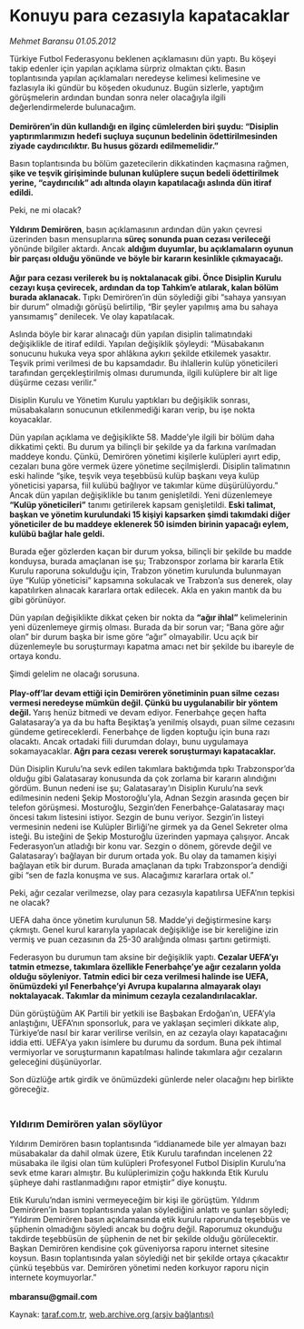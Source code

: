 # Konuyu para cezasıyla kapatacaklar

*Mehmet Baransu 01.05.2012*

<div class="yazi"><p>Türkiye Futbol Federasyonu beklenen açıklamasını dün yaptı. Bu köşeyi takip edenler için yapılan açıklama sürpriz olmaktan çıktı. Basın toplantısında yapılan açıklamaları neredeyse kelimesi kelimesine ve fazlasıyla iki gündür bu köşeden okudunuz. Bugün sizlerle, yaptığım görüşmelerin ardından bundan sonra neler olacağıyla ilgili değerlendirmelerde bulunacağım.<br/><br/><strong>Demirören’in dün kullandığı en ilginç cümlelerden biri şuydu: “Disiplin yaptırımlarımızın hedefi suçluya suçunun bedelinin ödettirilmesinden ziyade caydırıcılıktır. Bu husus gözardı edilmemelidir.”</strong></p>
<p>Basın toplantısında bu bölüm gazetecilerin dikkatinden kaçmasına rağmen, <strong>şike ve teşvik girişiminde bulunan kulüplere suçun bedeli ödettirilmek yerine, “caydırıcılık” adı altında olayın kapatılacağı aslında dün itiraf edildi.</strong></p>
<p>Peki, ne mi olacak?<br/><br/><strong>Yıldırım Demirören</strong>, basın açıklamasının ardından dün yakın çevresi üzerinden basın mensuplarına <strong>süreç sonunda puan cezası verileceği</strong> yönünde bilgiler aktardı. Ancak <strong>aldığım duyumlar, bu açıklamaların oyunun bir parçası olduğu yönünde ve böyle bir kararın kesinlikle çıkmayacağı.<br/><br/></strong><strong>Ağır para cezası verilerek bu iş noktalanacak gibi. Önce Disiplin Kurulu cezayı kuşa çevirecek, ardından da top Tahkim’e atılarak, kalan bölüm burada aklanacak. </strong>Tıpkı Demirören’in dün söylediği gibi “sahaya yansıyan bir durum” olmadığı görüşü belirtilip, “Bir şeyler yapılmış ama bu sahaya yansımamış” denilecek. Ve olay kapatılacak.</p>
<p>Aslında böyle bir karar alınacağı dün yapılan disiplin talimatındaki değişiklikle de itiraf edildi. Yapılan değişiklik şöyleydi: “Müsabakanın sonucunu hukuka veya spor ahlâkına aykırı şekilde etkilemek yasaktır. Teşvik primi verilmesi de bu kapsamdadır. Bu ihlallerin kulüp yöneticileri tarafından gerçekleştirilmiş olması durumunda, ilgili kulüplere bir alt lige düşürme cezası verilir.”</p>
<p>Disiplin Kurulu ve Yönetim Kurulu yaptıkları bu değişiklik sonrası, müsabakaların sonucunun etkilenmediği kararı verip, bu işe nokta koyacaklar.</p>
<p>Dün yapılan açıklama ve değişiklikte 58. Madde’yle ilgili bir bölüm daha dikkatimi çekti. Bu durum ya bilinçli bir şekilde ya da farkına varılmadan maddeye kondu. Çünkü, Demirören yönetimi kişilerle kulüpleri ayırt edip, cezaları buna göre vermek üzere yönetime seçilmişlerdi. Disiplin talimatının eski halinde “şike, teşvik veya teşebbüsü kulüp başkanı veya kulüp yöneticisi yaparsa, fiil kulübü bağlıyor ve takımlar küme düşürülüyordu.” Ancak dün yapılan değişiklikle bu tanım genişletildi. Yeni düzenlemeye<strong> “Kulüp yöneticileri”</strong> tanımı getirilerek kapsam genişletildi. <strong>Eski talimat, başkan ve yönetim kurulundaki 15 kişiyi kapsarken şimdi takımdaki diğer yöneticiler de bu maddeye eklenerek 50 isimden birinin yapacağı eylem, kulübü bağlar hale geldi.</strong></p>
<p>Burada eğer gözlerden kaçan bir durum yoksa, bilinçli bir şekilde bu madde konduysa, burada amaçlanan ise şu; Trabzonspor zorlama bir kararla Etik Kurulu raporuna sokulduğu için, Trabzon yönetim kurulunda bulunmayan üye “Kulüp yöneticisi” kapsamına sokulacak ve Trabzon’a sus denerek, olay kapatılırken alınacak kararlara ortak edilecek. Akla en yakın mantık da bu gibi görünüyor.</p>
<p>Dün yapılan değişiklikte dikkat çeken bir nokta da <strong>“ağır ihlal”</strong> kelimelerinin yeni düzenlemeye girmiş olması. Burada da bir sorun var; “Bana göre ağır olan” bir durum başka bir isme göre “ağır” olmayabilir. Ucu açık bir düzenlemeyle bu soruşturmayı kapatma amacı net bir şekilde bu ibareyle de ortaya kondu.</p>
<p>Şimdi gelelim ne olacağı sorusuna.<br/><br/><strong>Play-off’lar devam ettiği için Demirören yönetiminin puan silme cezası vermesi neredeyse mümkün değil. Çünkü bu uygulanabilir bir yöntem değil. </strong>Yarış henüz bitmedi ve devam ediyor. Fenerbahçe geçen hafta Galatasaray’a ya da bu hafta Beşiktaş’a yenilmiş olsaydı, puan silme cezasını gündeme getireceklerdi. Fenerbahçe de ligden koptuğu için buna razı olacaktı. Ancak ortadaki fiili durumdan dolayı, bunu uygulamaya sokamayacaklar.<strong> Ağrı para cezası vererek soruşturmayı kapatacaklar.</strong></p>
<p>Dün Disiplin Kurulu’na sevk edilen takımlara baktığımda tıpkı Trabzonspor’da olduğu gibi Galatasaray konusunda da çok zorlama bir kararın alındığını gördüm. Bunun nedeni ise şu; Galatasaray’ın Disiplin Kurulu’na sevk edilmesinin nedeni Şekip Mostoroğlu’yla, Adnan Sezgin arasında geçen bir telefon görüşmesi. Mosturoğlu, Sezgin’den Fenerbahçe-Galatasaray maçı öncesi takım listesini istiyor. Sezgin de bunu veriyor. Sezgin’in listeyi vermesinin nedeni ise Kulüpler Birliği’ne girmek ya da Genel Sekreter olma isteği. Bu isteğini de Şekip Mosturoğlu üzerinden yapmaya çalışıyor. Ancak Federasyon’un atladığı bir konu var. Sezgin o dönem, görevde değil ve Galatasaray’ı bağlayan bir durum ortada yok. Bu olay da tamamen kişiyi bağlayan etik bir durum. Burada amaçlanan da tıpkı Trabzonspor’a dendiği gibi “sen de fazla konuşma ve sus. Alacağımız kararlara ortak ol.”</p>
<p>Peki, ağır cezalar verilmezse, olay para cezasıyla kapatılırsa UEFA’nın tepkisi ne olacak?</p>
<p>UEFA daha önce yönetim kurulunun 58. Madde’yi değiştirmesine karşı çıkmıştı. Genel kurul kararıyla yapılacak değişikliğe ise bir kereliğine izin vermiş ve puan cezasının da 25-30 aralığında olması şartını getirmişti.</p>
<p>Federasyon bu durumun tam aksine bir değişiklik yaptı.<strong> Cezalar UEFA’yı tatmin etmezse, takımlara özellikle Fenerbahçe’ye ağır cezaların yolda olduğu söyleniyor. Tatmin edici bir ceza verilmesi halinde ise UEFA, önümüzdeki yıl Fenerbahçe’yi Avrupa kupalarına almayarak olayı noktalayacak. Takımlar da minimum cezayla cezalandırılacaklar.</strong></p>
<p>Dün görüştüğüm AK Partili bir yetkili ise Başbakan Erdoğan’ın, UEFA’yla anlaştığını, UEFA’nın sponsorluk, para ve yaklaşan seçimleri dikkate alıp, Türkiye’de nasıl bir karar verilirse verilsin, en az cezayla olayı kapatacağını iddia etti. UEFA’ya yakın isimlere bu durumu da sordum. Buna pek ihtimal vermiyorlar ve soruşturmanın kapatılması halinde takımlara ağır cezaların geleceğini düşünüyorlar.</p>
<p>Son düzlüğe artık girdik ve önümüzdeki günlerde neler olacağını hep birlikte göreceğiz.<br/></p>
<h3><br/>Yıldırım Demirören yalan söylüyor</h3>
<p>Yıldırım Demirören basın toplantısında “iddianamede bile yer almayan bazı müsabakalar da dahil olmak üzere, Etik Kurulu tarafından incelenen 22 müsabaka ile ilgisi olan tüm kulüpleri Profesyonel Futbol Disiplin Kurulu’na sevk etme kararı almıştır. Bu kulüplerimizin çoğu hakkında Etik Kurulu şüpheye dahi rastlanmadığını rapor etmiştir” diye konuştu.</p>
<p>Etik Kurulu’ndan ismini vermeyeceğim bir kişi ile görüştüm. Yıldırım Demirören’in basın toplantısında yalan söylediğini anlattı ve şunları söyledi; “Yıldırım Demirören basın açıklamasında etik kurulu raporunda teşebbüs ve şüphenin olmadığını söyledi ancak bu doğru değil. Raporumuz okunduğu takdirde teşebbüsün de şüphenin de net bir şekilde olduğu görülecektir. Başkan Demirören kendisine çok güveniyorsa raporu internet sitesine koysun. Basın toplantısında yalan söylediği net bir şekilde ortaya çıkacaktır çünkü teşebbüs var. Demirören yönetimi neden korkuyor raporu niçin internete koymuyorlar.”<br/><br/><strong>mbaransu@gmail.com</strong></p>
</div>

Kaynak: [taraf.com.tr](http://www.taraf.com.tr/mehmet-baransu/makale-konuyu-para-cezasiyla-kapatacaklar.htm), [web.archive.org (arşiv bağlantısı)](http://web.archive.org/web/20131107045214/http://www.taraf.com.tr/mehmet-baransu/makale-konuyu-para-cezasiyla-kapatacaklar.htm)
